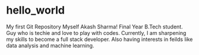 # hello_world
My first Git Repository
Myself Akash Sharma! Final Year B.Tech student. Guy who is techie and love to play with codes. Currently, I am sharpening my skills to become a full stack developer. Also having interests in feilds like data analysis and machine learning.
